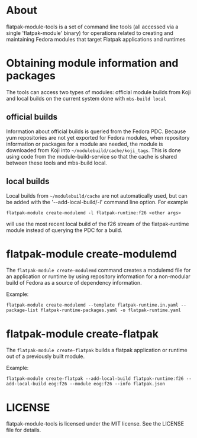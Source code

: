 About
=====
flatpak-module-tools is a set of command line tools (all accessed via a single
'flatpak-module' binary) for operations related to creating and maintaining
Fedora modules that target Flatpak applications and runtimes

Obtaining module information and packages
=========================================
The tools can access two types of modules: official module builds from Koji
and local builds on the current system done with `mbs-build local`

official builds
---------------
Information about official builds is queried from the Fedora PDC. Because
yum repositories are not yet exported for Fedora modules, when repository
information or packages for a module are needed, the module is downloaded
from Koji into `~/modulebuild/cache/koji_tags`. This is done using code
from the module-build-service so that the cache is shared between these
tools and mbs-build local.

local builds
------------
Local builds from `~/modulebuild/cache` are not automatically used, but can
be added with the '--add-local-build/-l' command line option. For example

    flatpak-module create-modulemd -l flatpak-runtime:f26 <other args>

will use the most recent local build of the f26 stream of the flatpak-runtime
module instead of querying the PDC for a build.

flatpak-module create-modulemd
==============================
The `flatpak-module create-modulemd` command creates a modulemd file for an
application or runtime by using repository information for a non-modular
build of Fedora as a source of dependency information.

Example:

    flatpak-module create-modulemd --template flatpak-runtime.in.yaml --package-list flatpak-runtime-packages.yaml -o flatpak-runtime.yaml

flatpak-module create-flatpak
=============================
The `flatpak-module create-flatpak` builds a flatpak application or runtime
out of a previously built module.

Example:

    flatpak-module create-flatpak --add-local-build flatpak-runtime:f26 --add-local-build eog:f26 --module eog:f26 --info flatpak.json

LICENSE
=======
flatpak-module-tools is licensed under the MIT license. See the LICENSE file for details.
